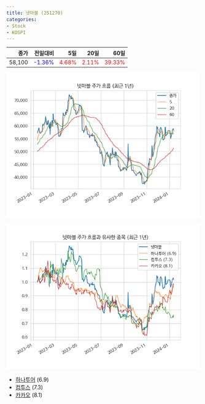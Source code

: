 ```yaml
---
title: 넷마블 (251270)
categories:
- Stock
- KOSPI
---
```


|종가|전일대비|5일|20일|60일|
|---:|-------:|--:|---:|---:|
|58,100|<span style="color: blue">-1.36%</span>|<span style="color: red">4.68%</span>|<span style="color: red">2.11%</span>|<span style="color: red">39.33%</span>|


<!-- more -->

![251270](/assets/images/stock/251270.png)

![251270](/assets/images/stock/251270_sim.png)

- [하나투어](/039130/) (6.9)
- [컴투스](/078340/) (7.3)
- [카카오](/035720/) (8.1)